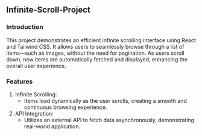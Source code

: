 ## Infinite-Scroll-Project

### Introduction
This project demonstrates an efficient infinite scrolling interface using React and Tailwind CSS. It allows users to seamlessly browse through a list of items—such as images, without the need for pagination. As users scroll down, new items are automatically fetched and displayed, enhancing the overall user experience.

### Features
1. Infinite Scrolling:
   - Items load dynamically as the user scrolls, creating a smooth and continuous browsing experience.
2. API Integration:
   - Utilizes an external API to fetch data asynchronously, demonstrating real-world application.
